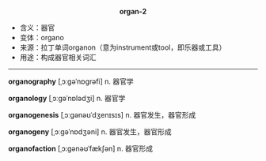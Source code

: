 
**<center>organ-2</center>**

- <span class="definition">含义：器官</span>
- <span class="definition">变体：organo</span>
- <span class="definition">来源：拉丁单词organon（意为instrument或tool，即乐器或工具）</span>
- <span class="definition">用途：构成器官相关词汇</span>

---

<span class="vocabulary">**organography**</span> [ˌɔːɡəˈnɒɡrəfi] n. 器官学

<span class="vocabulary">**organology**</span> [ˌɔːɡəˈnɒlədʒi] n. 器官学

<span class="vocabulary">**organogenesis**</span> [ˌɔːɡənəʊˈdʒenɪsɪs] n. 器官发生，器官形成

<span class="vocabulary">**organogeny**</span> [ˌɔːɡəˈnɒdʒəni] n. 器官发生，器官形成

<span class="vocabulary">**organofaction**</span> [ˌɔ:gənəʊˈfækʃən] n. 器官形成

